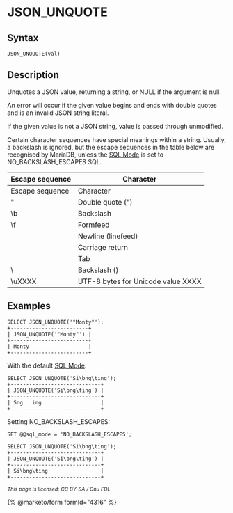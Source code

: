# JSON\_UNQUOTE

## Syntax

```
JSON_UNQUOTE(val)
```

## Description

Unquotes a JSON value, returning a string, or NULL if the argument is null.

An error will occur if the given value begins and ends with double quotes and is an invalid JSON string literal.

If the given value is not a JSON string, value is passed through unmodified.

Certain character sequences have special meanings within a string. Usually, a backslash is ignored, but the escape sequences in the table below are recognised by MariaDB, unless the [SQL Mode](../../../../server-management/variables-and-modes/sql-mode.md) is set to NO\_BACKSLASH\_ESCAPES SQL.

| Escape sequence | Character                          |
| --------------- | ---------------------------------- |
| Escape sequence | Character                          |
| "               | Double quote (")                   |
| \b              | Backslash                          |
| \f              | Formfeed                           |
|                 | Newline (linefeed)                 |
|                 | Carriage return                    |
|                 | Tab                                |
| \\              | Backslash ()                       |
| \uXXXX          | UTF-8 bytes for Unicode value XXXX |

## Examples

```
SELECT JSON_UNQUOTE('"Monty"');
+-------------------------+
| JSON_UNQUOTE('"Monty"') |
+-------------------------+
| Monty                   |
+-------------------------+
```

With the default [SQL Mode](../../../../server-management/variables-and-modes/sql-mode.md):

```
SELECT JSON_UNQUOTE('Si\bng\ting');
+-----------------------------+
| JSON_UNQUOTE('Si\bng\ting') |
+-----------------------------+
| Sng	ing                   |
+-----------------------------+
```

Setting NO\_BACKSLASH\_ESCAPES:

```
SET @@sql_mode = 'NO_BACKSLASH_ESCAPES';

SELECT JSON_UNQUOTE('Si\bng\ting');
+-----------------------------+
| JSON_UNQUOTE('Si\bng\ting') |
+-----------------------------+
| Si\bng\ting                 |
+-----------------------------+
```

<sub>_This page is licensed: CC BY-SA / Gnu FDL_</sub>

{% @marketo/form formId="4316" %}
